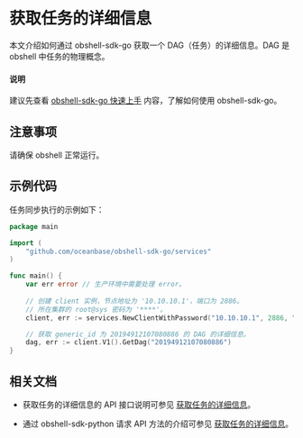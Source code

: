 # 获取任务的详细信息

本文介绍如何通过 obshell-sdk-go 获取一个 DAG（任务）的详细信息。DAG 是 obshell 中任务的物理概念。

<main id="notice" type='explain'>
  <h4>说明</h4>
  <p>建议先查看 <a href='../100.quickstart-of-go.md'>obshell-sdk-go 快速上手</a> 内容，了解如何使用 obshell-sdk-go。</p>
</main>

## 注意事项

请确保 obshell 正常运行。

## 示例代码

任务同步执行的示例如下：

```go
package main

import (
    "github.com/oceanbase/obshell-sdk-go/services"
)

func main() {
    var err error // 生产环境中需要处理 error。
    
    // 创建 client 实例，节点地址为 '10.10.10.1'，端口为 2886。
    // 所在集群的 root@sys 密码为 '****'。
    client, err := services.NewClientWithPassword("10.10.10.1", 2886, "***")

    // 获取 generic_id 为 20194912107080886 的 DAG 的详细信息。
    dag, err := client.V1().GetDag("20194912107080886")
}
```

## 相关文档

* 获取任务的详细信息的 API 接口说明可参见 [获取任务的详细信息](../../../400.obshell-api-reference/1000.task-management/2000.get-dag-detail.md)。

* 通过 obshell-sdk-python 请求 API 方法的介绍可参见 [获取任务的详细信息](../../100.python/1000.task-management/2000.get-dag-detail-of-python.md)。

